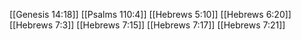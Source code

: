 [[Genesis 14:18]]
[[Psalms 110:4]]
[[Hebrews 5:10]]
[[Hebrews 6:20]]
[[Hebrews 7:3]]
[[Hebrews 7:15]]
[[Hebrews 7:17]]
[[Hebrews 7:21]]
